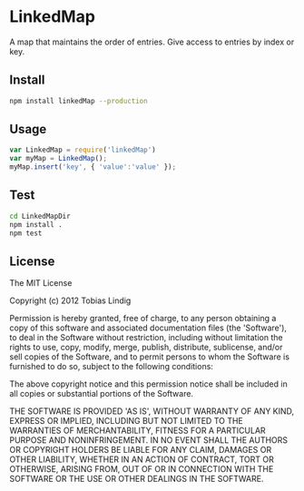# LinkedMap

A map that maintains the order of entries. Give access to entries by index or key.

## Install

```bash
npm install linkedMap --production
```

## Usage

```js
var LinkedMap = require('linkedMap')
var myMap = LinkedMap();
myMap.insert('key', { 'value':'value' });
```

## Test

```bash
cd LinkedMapDir
npm install .
npm test
```

## License

The MIT License

Copyright (c) 2012 Tobias Lindig

Permission is hereby granted, free of charge, to any person obtaining
a copy of this software and associated documentation files (the
'Software'), to deal in the Software without restriction, including
without limitation the rights to use, copy, modify, merge, publish,
distribute, sublicense, and/or sell copies of the Software, and to
permit persons to whom the Software is furnished to do so, subject to
the following conditions:

The above copyright notice and this permission notice shall be
included in all copies or substantial portions of the Software.

THE SOFTWARE IS PROVIDED 'AS IS', WITHOUT WARRANTY OF ANY KIND,
EXPRESS OR IMPLIED, INCLUDING BUT NOT LIMITED TO THE WARRANTIES OF
MERCHANTABILITY, FITNESS FOR A PARTICULAR PURPOSE AND NONINFRINGEMENT.
IN NO EVENT SHALL THE AUTHORS OR COPYRIGHT HOLDERS BE LIABLE FOR ANY
CLAIM, DAMAGES OR OTHER LIABILITY, WHETHER IN AN ACTION OF CONTRACT,
TORT OR OTHERWISE, ARISING FROM, OUT OF OR IN CONNECTION WITH THE
SOFTWARE OR THE USE OR OTHER DEALINGS IN THE SOFTWARE.